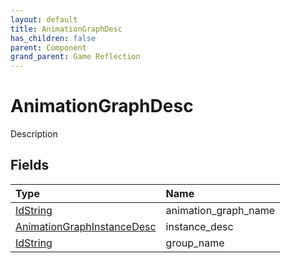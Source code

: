 ```yaml
---
layout: default
title: AnimationGraphDesc
has_children: false
parent: Component
grand_parent: Game Reflection
---
```

# AnimationGraphDesc
Description 

## Fields

| Type | Name |
|:----------|:--------------|
| [IdString](/riftbreaker-wiki/docs/game-reflection/components/id_string/) | animation_graph_name |
| [AnimationGraphInstanceDesc](/riftbreaker-wiki/docs/game-reflection/components/animation_graph_instance_desc/) | instance_desc |
| [IdString](/riftbreaker-wiki/docs/game-reflection/components/id_string/) | group_name |

